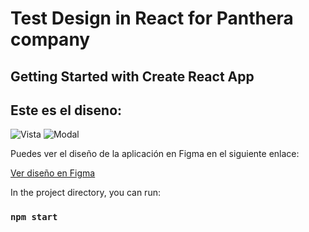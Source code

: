 

# Test Design in React for Panthera company

## Getting Started with Create React App

## Este es el diseno:
![Vista](https://github.com/Jose-Daniel-G/React-Panthera/blob/main/src/components/images/vista.png)
![Modal](https://github.com/Jose-Daniel-G/React-Panthera/blob/main/src/components/images/modal.png)

Puedes ver el diseño de la aplicación en Figma en el siguiente enlace:

[Ver diseño en Figma](https://www.figma.com/proto/MxC2QDRMpzRtl9pXOLqVSM/Klipclub-web-%7C-Panthera?node-id=5847-28914&t=93S48tJgZad6pSJL-0&scaling=min-zoom&content-scaling=fixed&page-id=5830%3A25267&starting-point-node-id=5847%3A28914&hide-ui=1)

In the project directory, you can run:
### `npm start`

